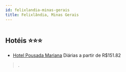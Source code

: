 ```yaml
---
id: felixlandia-minas-gerais
title: Felixlândia, Minas Gerais
---
```


<center><img src="https://static.hotelurbano.com/reservas/prod0/8/8896/5a27db58735d5_hotel-pousada-mariana.jpg" alt="" /></center>


## Hotéis ⭐️⭐️⭐️

-    [Hotel Pousada Mariana](https://www.hurb.com/aud/https://www.hurb.com/hoteis/felixlandia/hotel-pousada-mariana-8896?cmp=18055) Diárias a partir de R$151.82
   > .
